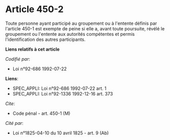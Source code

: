 # Article 450-2

Toute personne ayant participé au groupement ou à l'entente définis par l'article 450-1 est exempte de peine si elle a, avant
toute poursuite, révélé le groupement ou l'entente aux autorités compétentes et permis l'identification des autres
participants.

**Liens relatifs à cet article**

_Codifié par_:

  - Loi n°92-686 1992-07-22

**Liens**:

  - SPEC_APPLI: Loi n°92-686 1992-07-22 art. 1
  - SPEC_APPLI: Loi n°92-1336 1992-12-16 art. 373

_Cite_:

  - Code pénal - art. 450-1 (M)

_Cité par_:

  - Loi n°1825-04-10 du 10 avril 1825 - art. 9 (Ab)
